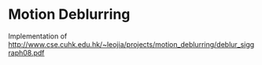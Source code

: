 # Motion Deblurring
Implementation of http://www.cse.cuhk.edu.hk/~leojia/projects/motion_deblurring/deblur_siggraph08.pdf